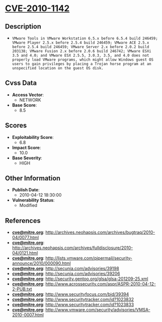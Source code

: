 
# [CVE-2010-1142](http://archives.neohapsis.com/archives/bugtraq/2010-04/0077.html)

## Description

- `VMware Tools in VMware Workstation 6.5.x before 6.5.4 build 246459; VMware Player 2.5.x before 2.5.4 build 246459; VMware ACE 2.5.x before 2.5.4 build 246459; VMware Server 2.x before 2.0.2 build 203138; VMware Fusion 2.x before 2.0.6 build 246742; VMware ESXi 3.5 and 4.0; and VMware ESX 2.5.5, 3.0.3, 3.5, and 4.0 does not properly load VMware programs, which might allow Windows guest OS users to gain privileges by placing a Trojan horse program at an unspecified location on the guest OS disk.`

## Cvss Data

- **Access Vector**:
  - NETWORK
- **Base Score**:
  - 8.5

## Scores

- **Exploitability Score**:
  - 6.8
- **Impact Score**:
  - 10.0
- **Base Severity**:
  - HIGH

## Other Information

- **Publish Date**:
  - 2010-04-12 18:30:00
- **Vulnerability Status**:
  - Modified

## References

- **cve@mitre.org**: http://archives.neohapsis.com/archives/bugtraq/2010-04/0077.html
- **cve@mitre.org**: http://archives.neohapsis.com/archives/fulldisclosure/2010-04/0121.html
- **cve@mitre.org**: http://lists.vmware.com/pipermail/security-announce/2010/000090.html
- **cve@mitre.org**: http://secunia.com/advisories/39198
- **cve@mitre.org**: http://secunia.com/advisories/39206
- **cve@mitre.org**: http://security.gentoo.org/glsa/glsa-201209-25.xml
- **cve@mitre.org**: http://www.acrossecurity.com/aspr/ASPR-2010-04-12-2-PUB.txt
- **cve@mitre.org**: http://www.securityfocus.com/bid/39394
- **cve@mitre.org**: http://www.securitytracker.com/id?1023832
- **cve@mitre.org**: http://www.securitytracker.com/id?1023833
- **cve@mitre.org**: http://www.vmware.com/security/advisories/VMSA-2010-0007.html
